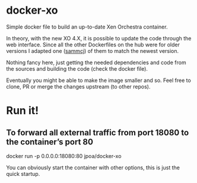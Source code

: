 # docker-xo

Simple docker file to build an up-to-date Xen Orchestra container.

In theory, with the new XO 4.X, it is possible to update the code through the web interface. Since all the other Dockerfiles on the hub were for older versions I adapted one ([sammcj][1]) of them to match the newest version.

Nothing fancy here, just getting the needed dependencies and code from the sources and building the code (check the docker file).

Eventually you might be able to make the image smaller and so. Feel free to clone, PR or merge the changes upstream (to other repos).

# Run it!

## To forward all external traffic from port 18080 to the container’s port 80
docker run -p 0.0.0.0:18080:80 jpoa/docker-xo

You can obviously start the container with other options, this is just the quick startup.

[1]:	https://github.com/sammcj/docker-xen-orchestra "sammck"